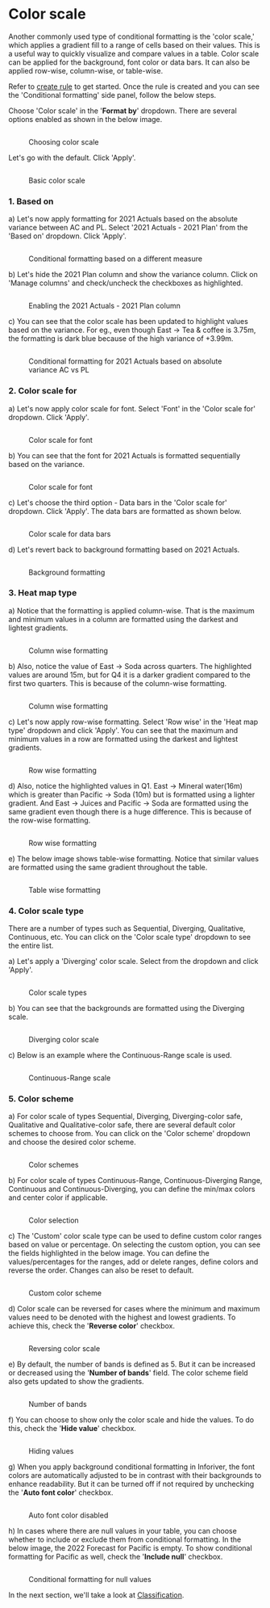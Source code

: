 # Color scale

Another commonly used type of conditional formatting is the 'color scale,' which applies a gradient fill to a range of cells based on their values. This is a useful way to quickly visualize and compare values in a table. Color scale can be applied for the background, font color or data bars. It can also be applied row-wise, column-wise, or table-wise.

Refer to [create rule](create-rule-basic-settings.md) to get started. Once the rule is created and you can see the 'Conditional formatting' side panel, follow the below steps.

Choose 'Color scale' in the '**Format by**' dropdown. There are several options enabled as shown in the below image.

<figure><img src="../../.gitbook/assets/5.3.1 Color scale.png" alt=""><figcaption><p>Choosing color scale</p></figcaption></figure>

Let's go with the default. Click 'Apply'.

<figure><img src="../../.gitbook/assets/5.3.3 Color scale.png" alt=""><figcaption><p>Basic color scale</p></figcaption></figure>

### 1. Based on

a) Let's now apply formatting for 2021 Actuals based on the absolute variance between AC and PL. Select '2021 Actuals - 2021 Plan' from the 'Based on' dropdown. Click 'Apply'.&#x20;

<figure><img src="../../.gitbook/assets/5.3.4 Color scale.png" alt=""><figcaption><p>Conditional formatting based on a different measure</p></figcaption></figure>

b) Let's hide the 2021 Plan column and show the variance column. Click on 'Manage columns' and check/uncheck the checkboxes as highlighted.

<figure><img src="../../.gitbook/assets/5.3.5 Color scale.png" alt=""><figcaption><p>Enabling the 2021 Actuals - 2021 Plan column</p></figcaption></figure>

c) You can see that the color scale has been updated to highlight values based on the variance. For eg., even though East -> Tea & coffee is 3.75m, the formatting is dark blue because of the high variance of +3.99m.

<figure><img src="../../.gitbook/assets/5.3.6 Color scale.png" alt=""><figcaption><p>Conditional formatting for 2021 Actuals based on absolute variance AC vs PL</p></figcaption></figure>

### 2. Color scale for

a) Let's now apply color scale for font. Select 'Font' in the 'Color scale for' dropdown. Click 'Apply'.

<figure><img src="../../.gitbook/assets/5.3.19 Color scale.png" alt=""><figcaption><p>Color scale for font</p></figcaption></figure>

b) You can see that the font for 2021 Actuals is formatted sequentially based on the variance.

<figure><img src="../../.gitbook/assets/5.3.8 Color scale.png" alt=""><figcaption><p>Color scale for font</p></figcaption></figure>

c) Let's choose the third option - Data bars in the 'Color scale for' dropdown. Click 'Apply'. The data bars are formatted as shown below.

<figure><img src="../../.gitbook/assets/5.3.9 Color scale.png" alt=""><figcaption><p>Color scale for data bars</p></figcaption></figure>

d) Let's revert back to background formatting based on 2021 Actuals.&#x20;

<figure><img src="../../.gitbook/assets/5.3.10 Color scale.png" alt=""><figcaption><p>Background formatting</p></figcaption></figure>

### 3. Heat map type

a) Notice that the formatting is applied column-wise. That is the maximum and minimum values in a column are formatted using the darkest and lightest gradients.&#x20;

<figure><img src="../../.gitbook/assets/5.3.14 Color scale.png" alt=""><figcaption><p>Column wise formatting</p></figcaption></figure>

b) Also, notice the value of East -> Soda across quarters. The highlighted values are around 15m, but for Q4 it is a darker gradient compared to the first two quarters. This is because of the column-wise formatting.

<figure><img src="../../.gitbook/assets/5.3.15 Color scale.png" alt=""><figcaption><p>Column wise formatting</p></figcaption></figure>

c) Let's now apply row-wise formatting. Select 'Row wise' in the 'Heat map type' dropdown and click 'Apply'. You can see that the maximum and minimum values in a row are formatted using the darkest and lightest gradients.

<figure><img src="../../.gitbook/assets/5.3.12 Color scale.png" alt=""><figcaption><p>Row wise formatting</p></figcaption></figure>

d) Also, notice the highlighted values in Q1. East -> Mineral water(16m) which is greater than Pacific -> Soda (10m) but is formatted using a lighter gradient. And East -> Juices and Pacific -> Soda are formatted using the same gradient even though there is a huge difference. This is because of the row-wise formatting.

<figure><img src="../../.gitbook/assets/5.3.13 Color scale.png" alt=""><figcaption><p>Row wise formatting</p></figcaption></figure>

e) The below image shows table-wise formatting. Notice that similar values are formatted using the same gradient throughout the table.

<figure><img src="../../.gitbook/assets/5.3.16 Color scale.png" alt=""><figcaption><p>Table wise formatting</p></figcaption></figure>

### 4. Color scale type

There are a number of types such as Sequential, Diverging, Qualitative, Continuous, etc. You can click on the 'Color scale type' dropdown to see the entire list.

a) Let's apply a 'Diverging' color scale. Select from the dropdown and click 'Apply'.

<figure><img src="../../.gitbook/assets/5.3.18 Color scale.png" alt=""><figcaption><p>Color scale types</p></figcaption></figure>

b) You can see that the backgrounds are formatted using the Diverging scale.

<figure><img src="../../.gitbook/assets/5.3.20 Color scale.png" alt=""><figcaption><p>Diverging color scale</p></figcaption></figure>

c) Below is an example where the Continuous-Range scale is used.

<figure><img src="../../.gitbook/assets/5.3.22 Color scale.png" alt=""><figcaption><p>Continuous-Range scale</p></figcaption></figure>

### &#x20;5. Color scheme

a) For color scale of types Sequential, Diverging, Diverging-color safe, Qualitative and Qualitative-color safe, there are several default color schemes to choose from. You can click on the 'Color scheme' dropdown and choose the desired color scheme.

<figure><img src="../../.gitbook/assets/5.3.23 Color scale.png" alt=""><figcaption><p>Color schemes</p></figcaption></figure>

b) For color scale of types Continuous-Range, Continuous-Diverging Range, Continuous and Continuous-Diverging, you can define the min/max colors and center color if applicable.

<figure><img src="../../.gitbook/assets/5.3.24 Color scale.png" alt=""><figcaption><p>Color selection</p></figcaption></figure>

c) The 'Custom' color scale type can be used to define custom color ranges based on value or percentage. On selecting the custom option, you can see the fields highlighted in the below image. You can define the values/percentages for the ranges, add or delete ranges, define colors and reverse the order. Changes can also be reset to default.

<figure><img src="../../.gitbook/assets/5.3.31 Color scale.png" alt=""><figcaption><p>Custom color scheme</p></figcaption></figure>

d) Color scale can be reversed for cases where the minimum and maximum values need to be denoted with the highest and lowest gradients. To achieve this, check the '**Reverse color**' checkbox.

<figure><img src="../../.gitbook/assets/5.3.26 Color scale.png" alt=""><figcaption><p>Reversing color scale</p></figcaption></figure>

e) By default, the number of bands is defined as 5. But it can be increased or decreased using the '**Number of bands**' field. The color scheme field also gets updated to show the gradients.

<figure><img src="../../.gitbook/assets/5.3.27 Color scale.png" alt=""><figcaption><p>Number of bands</p></figcaption></figure>

f) You can choose to show only the color scale and hide the values. To do this, check the '**Hide value**' checkbox.

<figure><img src="../../.gitbook/assets/5.3.28 Color scale.png" alt=""><figcaption><p>Hiding values</p></figcaption></figure>

g) When you apply background conditional formatting in Inforiver, the font colors are automatically adjusted to be in contrast with their backgrounds to enhance readability. But it can be turned off if not required by unchecking the '**Auto font color**' checkbox.&#x20;

<figure><img src="../../.gitbook/assets/5.3.29 Color scale.png" alt=""><figcaption><p>Auto font color disabled</p></figcaption></figure>

h) In cases where there are null values in your table, you can choose whether to include or exclude them from conditional formatting. In the below image, the 2022 Forecast for Pacific is empty. To show conditional formatting for Pacific as well, check the '**Include null**' checkbox.

<figure><img src="../../.gitbook/assets/5.3.30 Color scale.png" alt=""><figcaption><p>Conditional formatting for null values</p></figcaption></figure>

In the next section, we'll take a look at [Classification](classification.md).
